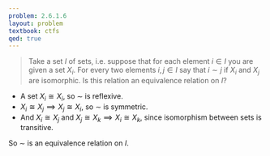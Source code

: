 ```yaml
---
problem: 2.6.1.6 
layout: problem
textbook: ctfs
qed: true
---
```


> Take a set $I$ of sets, i.e. suppose that for each element $i\in I$ you are
> given a set $X_i$. For every two elements $i,j \in I$ say that $i \sim j$ if
> $X_i$ and $X_j$ are isomorphic. Is this relation an equivalence relation on
> $I$?

 - A set $X_i \cong X_i$, so $\sim$ is reflexive.
 - $X_i \cong X_j \implies X_j \cong X_i$, so $\sim$ is symmetric.
 - And $X_i \cong X_j \text{ and } X_j \cong X_k \implies X_i \cong X_k$, since
   isomorphism between sets is transitive. 

So $\sim$ is an equivalence relation on $I$.
